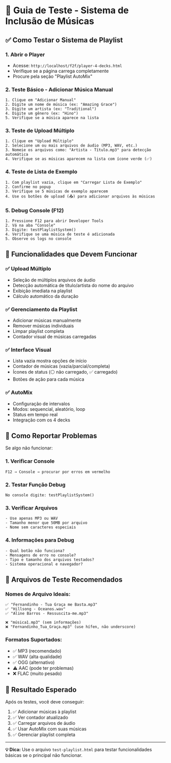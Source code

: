 # 🎵 Guia de Teste - Sistema de Inclusão de Músicas

## ✅ Como Testar o Sistema de Playlist

### 1. **Abrir o Player**
- Acesse: `http://localhost/f2f/player-4-decks.html`
- Verifique se a página carrega completamente
- Procure pela seção "Playlist AutoMix"

### 2. **Teste Básico - Adicionar Música Manual**
```
1. Clique em "Adicionar Manual"
2. Digite um nome de música (ex: "Amazing Grace")
3. Digite um artista (ex: "Traditional")
4. Digite um gênero (ex: "Hino")
5. Verifique se a música aparece na lista
```

### 3. **Teste de Upload Múltiplo**
```
1. Clique em "Upload Múltiplo"
2. Selecione um ou mais arquivos de áudio (MP3, WAV, etc.)
3. Nomeie os arquivos como: "Artista - Título.mp3" para detecção automática
4. Verifique se as músicas aparecem na lista com ícone verde (✅)
```

### 4. **Teste de Lista de Exemplo**
```
1. Com playlist vazia, clique em "Carregar Lista de Exemplo"
2. Confirme no popup
3. Verifique se 5 músicas de exemplo aparecem
4. Use os botões de upload (📤) para adicionar arquivos às músicas
```

### 5. **Debug Console (F12)**
```
1. Pressione F12 para abrir Developer Tools
2. Vá na aba "Console"
3. Digite: testPlaylistSystem()
4. Verifique se uma música de teste é adicionada
5. Observe os logs no console
```

## 🔧 Funcionalidades que Devem Funcionar

### ✅ **Upload Múltiplo**
- Seleção de múltiplos arquivos de áudio
- Detecção automática de título/artista do nome do arquivo
- Exibição imediata na playlist
- Cálculo automático da duração

### ✅ **Gerenciamento da Playlist**
- Adicionar músicas manualmente
- Remover músicas individuais
- Limpar playlist completa
- Contador visual de músicas carregadas

### ✅ **Interface Visual**
- Lista vazia mostra opções de início
- Contador de músicas (vazia/parcial/completa)
- Ícones de status (⚪ não carregado, ✅ carregado)
- Botões de ação para cada música

### ✅ **AutoMix**
- Configuração de intervalos
- Modos: sequencial, aleatório, loop
- Status em tempo real
- Integração com os 4 decks

## 🐛 Como Reportar Problemas

Se algo não funcionar:

### 1. **Verificar Console**
```
F12 → Console → procurar por erros em vermelho
```

### 2. **Testar Função Debug**
```
No console digite: testPlaylistSystem()
```

### 3. **Verificar Arquivos**
```
- Use apenas MP3 ou WAV
- Tamanho menor que 50MB por arquivo
- Nome sem caracteres especiais
```

### 4. **Informações para Debug**
```
- Qual botão não funciona?
- Mensagens de erro no console?
- Tipo e tamanho dos arquivos testados?
- Sistema operacional e navegador?
```

## 📁 Arquivos de Teste Recomendados

### **Nomes de Arquivo Ideais:**
```
✅ "Fernandinho - Tua Graça me Basta.mp3"
✅ "Hillsong - Oceanos.wav"
✅ "Aline Barros - Ressuscita-me.mp3"

❌ "música1.mp3" (sem informações)
❌ "Fernandinho_Tua_Graça.mp3" (use hífen, não underscore)
```

### **Formatos Suportados:**
- ✅ MP3 (recomendado)
- ✅ WAV (alta qualidade)
- ✅ OGG (alternativo)
- ⚠️ AAC (pode ter problemas)
- ❌ FLAC (muito pesado)

## 🎯 Resultado Esperado

Após os testes, você deve conseguir:
1. ✅ Adicionar músicas à playlist
2. ✅ Ver contador atualizado
3. ✅ Carregar arquivos de áudio
4. ✅ Usar AutoMix com suas músicas
5. ✅ Gerenciar playlist completa

---
**💡 Dica:** Use o arquivo `test-playlist.html` para testar funcionalidades básicas se o principal não funcionar.
